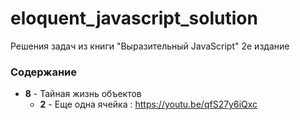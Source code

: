 # eloquent_javascript_solution

Решения задач из книги "Выразительный JavaScript" 2е издание

### Содержание

- **8** - Тайная жизнь объектов
  - **2** - Еще одна ячейка : https://youtu.be/qfS27y6iQxc
